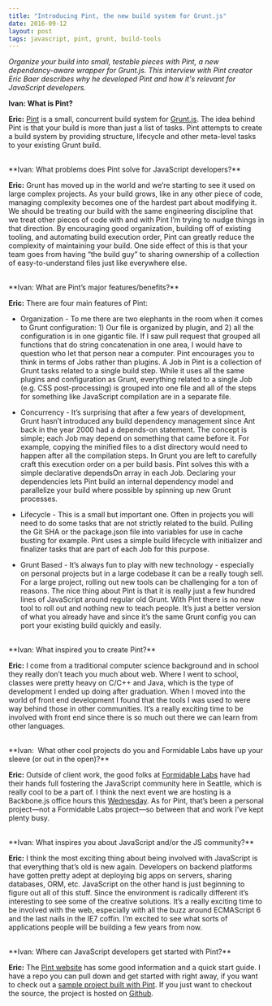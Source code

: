 ```yaml
---
title: "Introducing Pint, the new build system for Grunt.js"
date: 2016-09-12
layout: post
tags: javascript, pint, grunt, build-tools
---
```

*Organize your build into small, testable pieces with Pint, a new dependancy-aware wrapper for Grunt.js. This interview with Pint creator Eric Baer describes why he developed Pint and how it's relevant for JavaScript developers.*

**Ivan: What is Pint?**

**Eric:** [Pint](http://www.pintjs.com/) is a small, concurrent build system for [Grunt.js](http://gruntjs.com/). The idea behind Pint is that your build is more than just a list of tasks. Pint attempts to create a build system by providing structure, lifecycle and other meta-level tasks to your existing Grunt build. 

<br>
**Ivan: What problems does Pint solve for JavaScript developers?**

**Eric:** Grunt has moved up in the world and we’re starting to see it used on large complex projects. As your build grows, like in any other piece of code, managing complexity becomes one of the hardest part about modifying it. We should be treating our build with the same engineering discipline that we treat other pieces of code with and with Pint I’m trying to nudge things in that direction. By encouraging good organization, building off of existing tooling, and automating build execution order, Pint can greatly reduce the complexity of maintaining your build. One side effect of this is that your team goes from having “the build guy” to sharing ownership of a collection of easy-to-understand files just like everywhere else. 

<br>
**Ivan: What are Pint’s major features/benefits?**

**Eric:** There are four main features of Pint:

* Organization - To me there are two elephants in the room when it comes to Grunt configuration: 1) Our file is organized by plugin, and 2) all the configuration is in one gigantic file. If I saw pull request that grouped all functions that do string concatenation in one area, I would have to question who let that person near a computer. Pint encourages you to think in terms of Jobs rather than plugins. A Job in Pint is a collection of Grunt tasks related to a single build step. While it uses all the same plugins and configuration as Grunt, everything related to a single Job (e.g. CSS post-processing) is grouped into one file and all of the steps for something like JavaScript compilation are in a separate file.

* Concurrency - It’s surprising that after a few years of development, Grunt hasn’t introduced any build dependency management since Ant back in the year 2000 had a depends-on statement. The concept is simple; each Job may depend on something that came before it. For example, copying the minified files to a dist directory would need to happen after all the compilation steps. In Grunt you are left to carefully craft this execution order on a per build basis. Pint solves this with a simple declarative dependsOn array in each Job. Declaring your dependencies lets Pint build an internal dependency model and parallelize your build where possible by spinning up new Grunt processes.

* Lifecycle - This is a small but important one. Often in projects you will need to do some tasks that are not strictly related to the build. Pulling the Git SHA or the package.json file into variables for use in cache busting for example. Pint uses a simple build lifecycle with initializer and finalizer tasks that are part of each Job for this purpose.

* Grunt Based - It’s always fun to play with new technology - especially on personal projects but in a large codebase it can be a really tough sell. For a large project, rolling out new tools can be challenging for a ton of reasons. The nice thing about Pint is that it is really just a few hundred lines of JavaScript around regular old Grunt. With Pint there is no new tool to roll out and nothing new to teach people. It’s just a better version of what you already have and since it’s the same Grunt config you can port your existing build quickly and easily.

<br>
**Ivan: What inspired you to create Pint?**

**Eric:** I come from a traditional computer science background and in school they really don’t teach you much about web. Where I went to school, classes were pretty heavy on C/C++ and Java, which is the type of development I ended up doing after graduation. When I moved into the world of front end development I found that the tools I was used to were way behind those in other communities. It’s a really exciting time to be involved with front end since there is so much out there we can learn from other languages.

<br>
**Ivan:  What other cool projects do you and Formidable Labs have up your sleeve (or out in the open)?**

**Eric:** Outside of client work, the good folks at [Formidable Labs](http://formidablelabs.com/) have had their hands full fostering the JavaScript community here in Seattle, which is really cool to be a part of. I think the next event we are hosting is a Backbone.js office hours this [Wednesday](http://www.meetup.com/seattlejs/events/163700782/). As for Pint, that’s been a personal project—not a Formidable Labs project—so between that and work I’ve kept plenty busy.

<br>
**Ivan: What inspires you about JavaScript and/or the JS community?**

**Eric:** I think the most exciting thing about being involved with JavaScript is that everything that’s old is new again. Developers on backend platforms have gotten pretty adept at deploying big apps on servers, sharing databases, ORM, etc. JavaScript on the other hand is just beginning to figure out all of this stuff. Since the environment is radically different it’s interesting to see some of the creative solutions. It’s a really exciting time to be involved with the web, especially with all the buzz around ECMAScript 6 and the last nails in the IE7 coffin. I’m excited to see what sorts of applications people will be building a few years from now. 

<br>
**Ivan: Where can JavaScript developers get started with Pint?**

**Eric:** The [Pint website](http://pintjs.com) has some good information and a quick start guide. I have a repo you can pull down and get started with right away, if you want to check out a [sample project built with Pint](https://github.com/baer/pint-sample). If you just want to checkout the source, the project is hosted on [Github](https://github.com/baer/pint).
